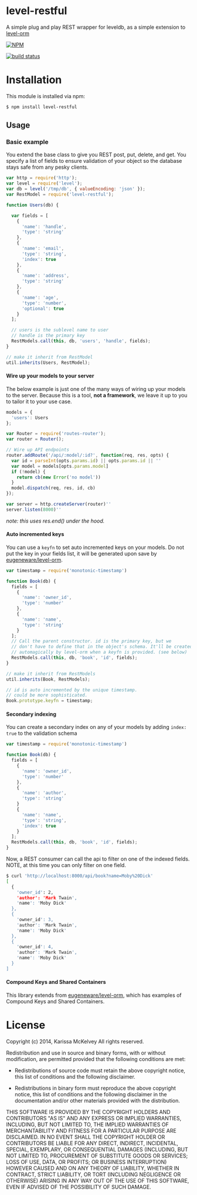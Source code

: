 level-restful
=============

A simple plug and play REST wrapper for leveldb, as a simple extension to [level-orm](http://github.com/eugeneware/level-orm)

[![NPM](https://nodei.co/npm/level-restful.png?compact=true)](https://nodei.co/npm/level-restful/)

[![build status](https://secure.travis-ci.org/karissa/level-restful.png)](http://travis-ci.org/karissa/level-restful)

# Installation
This module is installed via npm:

```bash
$ npm install level-restful
```

## Usage

### Basic example

You extend the base class to give you REST post, put, delete, and get. You specify a list of fields to ensure validation of your object so the database stays safe from any pesky clients.

```js
var http = require('http');
var level = require('level');
var db = level('/tmp/db', { valueEncoding: 'json' });
var RestModel = require('level-restful');

function Users(db) {

  var fields = [
    {
      'name': 'handle',
      'type': 'string'
    },
    {
      'name': 'email',
      'type': 'string',
      'index': true
    },
    {
      'name': 'address',
      'type': 'string'
    },
    {
      'name': 'age',
      'type': 'number',
      'optional': true
    }
  ];

  // users is the sublevel name to user
  // handle is the primary key
  RestModels.call(this, db, 'users', 'handle', fields);
}

// make it inherit from RestModel
util.inherits(Users, RestModel);
```

#### Wire up your models to your server

The below example is just one of the many ways of wiring up your models to the server. Because this is a tool, **not a framework**, we leave it up to you to tailor it to your use case.

```js
models = {
  'users': Users
};

var Router = require('routes-router');
var router = Router();

// Wire up API endpoints
router.addRoute('/api/:model/:id?', function(req, res, opts) {
  var id = parseInt(opts.params.id) || opts.params.id || ''
  var model = models[opts.params.model]
  if (!model) {
    return cb(new Error('no model'))
  }
  model.dispatch(req, res, id, cb)
});

var server = http.createServer(router)''
server.listen(8000)''
```

*note: this uses res.end() under the hood.*

#### Auto incremented keys

You can use a ```keyfn``` to set auto incremented keys on your models. Do not put the key in your fields list, it will be generated upon save by [eugeneware/level-orm](https://github.com/eugeneware/level-orm).

```js
var timestamp = require('monotonic-timestamp')

function Book(db) {
  fields = [
    {
      'name': 'owner_id',
      'type': 'number'
    },
    {
      'name': 'name',
      'type': 'string'
    }
  ];
  // Call the parent constructor. id is the primary key, but we
  // don't have to define that in the object's schema. It'll be created
  // automagically by level-orm when a keyfn is provided. (see below)
  RestModels.call(this, db, 'book', 'id', fields);
}

// make it inherit from RestModels
util.inherits(Book, RestModels);

// id is auto incremented by the unique timestamp.
// could be more sophisticated.
Book.prototype.keyfn = timestamp;
```

#### Secondary indexing
You can create a secondary index on any of your models by adding ```index: true``` to the validation schema

```js
var timestamp = require('monotonic-timestamp')

function Book(db) {
  fields = [
    {
      'name': 'owner_id',
      'type': 'number'
    },
    {
      'name': 'author',
      'type': 'string'
    }
    {
      'name': 'name',
      'type': 'string',
      'index': true
    }
  ];
  RestModels.call(this, db, 'book', 'id', fields);
}
```

Now, a REST consumer can call the api to filter on one of the indexed fields. NOTE, at this time you can only filter on one field.

```bash
$ curl 'http://localhost:8000/api/book?name=Moby%20Dick'
[
  {
    'owner_id': 2,
    'author': 'Mark Twain',
    'name': 'Moby Dick'
  },
  {
    'owner_id': 3,
    'author': 'Mark Twain',
    'name': 'Moby Dick'
  },
  {
    'owner_id': 4,
    'author': 'Mark Twain',
    'name': 'Moby Dick'
  }
]

```

#### Compound Keys and Shared Containers
This library extends from [eugeneware/level-orm](https://github.com/eugeneware/level-orm), which has examples of Compound Keys and Shared Containers.


# License
Copyright (c) 2014, Karissa McKelvey
All rights reserved.

Redistribution and use in source and binary forms, with or without
modification, are permitted provided that the following conditions are met:

* Redistributions of source code must retain the above copyright notice, this
  list of conditions and the following disclaimer.

* Redistributions in binary form must reproduce the above copyright notice,
  this list of conditions and the following disclaimer in the documentation
  and/or other materials provided with the distribution.

THIS SOFTWARE IS PROVIDED BY THE COPYRIGHT HOLDERS AND CONTRIBUTORS "AS IS"
AND ANY EXPRESS OR IMPLIED WARRANTIES, INCLUDING, BUT NOT LIMITED TO, THE
IMPLIED WARRANTIES OF MERCHANTABILITY AND FITNESS FOR A PARTICULAR PURPOSE ARE
DISCLAIMED. IN NO EVENT SHALL THE COPYRIGHT HOLDER OR CONTRIBUTORS BE LIABLE
FOR ANY DIRECT, INDIRECT, INCIDENTAL, SPECIAL, EXEMPLARY, OR CONSEQUENTIAL
DAMAGES (INCLUDING, BUT NOT LIMITED TO, PROCUREMENT OF SUBSTITUTE GOODS OR
SERVICES; LOSS OF USE, DATA, OR PROFITS; OR BUSINESS INTERRUPTION) HOWEVER
CAUSED AND ON ANY THEORY OF LIABILITY, WHETHER IN CONTRACT, STRICT LIABILITY,
OR TORT (INCLUDING NEGLIGENCE OR OTHERWISE) ARISING IN ANY WAY OUT OF THE USE
OF THIS SOFTWARE, EVEN IF ADVISED OF THE POSSIBILITY OF SUCH DAMAGE.

